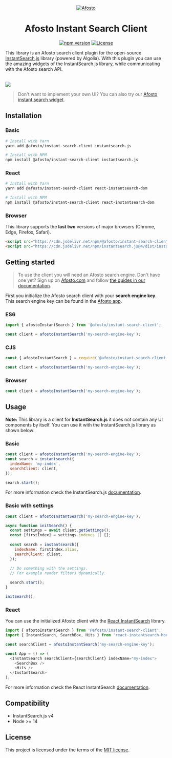 <p align="center">
  <a href="https://afosto.com"><img src="https://content.afosto.io/5719193282412544/brand/AFO-Logo-compleet-kleur-RGBat4x.png?w=268" alt="Afosto" /></a>
</p>

<h1 align="center">Afosto Instant Search Client</h1>

<p align="center">
  <a href="https://www.npmjs.com/package/@afosto/instant-search-client"><img src="https://img.shields.io/npm/v/@afosto/instant-search-client.svg" alt="npm version"></a>
  <a href="https://github.com/afosto/instant-search-client/blob/main/LICENSE"><img src="https://img.shields.io/badge/license-MIT-informational" alt="License"></a>
</p>

<p>
This library is an Afosto search client plugin for the open-source <a href="https://github.com/algolia/instantsearch.js">InstantSearch.js</a> library (powered by Algolia). With this plugin you can use the amazing widgets of the InstantSearch.js library, while communicating with the Afosto search API.
</p>
<br />
<img src="https://qcqcdn.com/afosto/instant_search_demo_page_7dd20c983c/instant_search_demo_page_7dd20c983c.gif">


> Don't want to implement your own UI? You can also try our [Afosto instant search widget](https://github.com/afosto/instant-search-widget).


## Installation

### Basic

```sh
# Install with Yarn
yarn add @afosto/instant-search-client instantsearch.js

# Install with NPM
npm install @afosto/instant-search-client instantsearch.js
```

### React

```sh
# Install with Yarn
yarn add @afosto/instant-search-client react-instantsearch-dom

# Install with NPM
npm install @afosto/instant-search-client react-instantsearch-dom
```


### Browser

This library supports the **last two** versions of major browsers (Chrome, Edge, Firefox, Safari).

```html
<script src="https://cdn.jsdelivr.net/npm/@afosto/instant-search-client@latest/dist/afosto-instant-search.min.js"></script>
<script src="https://cdn.jsdelivr.net/npm/instantsearch.js@4/dist/instantsearch.production.min.js"></script>
```

## Getting started

> To use the client you will need an Afosto search engine. Don't have one yet? Sign up on [Afosto.com](https://afosto.com/register/) and follow [the guides in our documentation](https://afosto.com/docs/apps/instant-search/).

First you initialize the Afosto search client with your **search engine key**. This search engine key can be found in the [Afosto app](https://afosto.app/).

### ES6

```js
import { afostoInstantSearch } from '@afosto/instant-search-client';

const client = afostoInstantSearch('my-search-engine-key');
```

### CJS

```js
const { afostoInstantSearch } = require('@afosto/instant-search-client');

const client = afostoInstantSearch('my-search-engine-key');
```

### Browser

```js
const client = afostoInstantSearch('my-search-engine-key');
```

## Usage

**Note:** This library is a client for **InstantSearch.js** it does not contain any UI components by itself. You can use it with the InstantSearch.js library as shown below:

### Basic

```js
const client = afostoInstantSearch('my-search-engine-key');
const search = instantsearch({
  indexName: 'my-index',
  searchClient: client,
});

search.start();
```

For more information check the InstantSearch.js [documentation](https://www.algolia.com/doc/guides/building-search-ui/what-is-instantsearch/js/).

### Basic with settings

```js
const client = afostoInstantSearch('my-search-engine-key');

async function initSearch() {
  const settings = await client.getSettings();
  const [firstIndex] = settings.indexes || [];
  
  const search = instantsearch({
    indexName: firstIndex.alias,
    searchClient: client,
  });
  
  // Do something with the settings.
  // For example render filters dynamically.

  search.start(); 
}

initSearch();
```

### React

You can use the initialized Afosto client with the [React InstantSearch](https://github.com/algolia/react-instantsearch) library.

```js
import { afostoInstantSearch } from '@afosto/instant-search-client';
import { InstantSearch, SearchBox, Hits } from 'react-instantsearch-hooks-web';

const searchClient = afostoInstantSearch('my-search-engine-key');

const App = () => (
  <InstantSearch searchClient={searchClient} indexName="my-index">
    <SearchBox />
    <Hits />
  </InstantSearch>
);
```

For more information check the React InstantSearch [documentation](https://www.algolia.com/doc/guides/building-search-ui/what-is-instantsearch/react/).

## Compatibility

- InstantSearch.js v4
- Node >= 14

## License

This project is licensed under the terms of the [MIT license](https://github.com/afosto/instant-search-client/blob/master/LICENSE).
